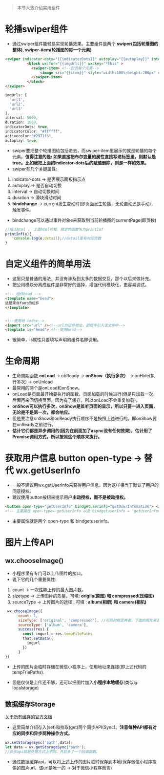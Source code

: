 > 本节大致介绍实用组件

# 轮播swiper组件
* 通过swiper组件能轻易实现轮播效果。主要组件是两个 **swiper(包括轮播图的整体), swiper-item(轮播图的每一个元素)**
```html
<swiper indicator-dots="{{indicatorDots}}" autoplay="{{autoplay}}" interval="{{interval}}" duration="{{duration}}" indicator-color="{{indicatorColor}}" indicator-active-color="{{activecolor}}" bindchange="printInf"> <!--外部整体 -->
          <block wx:for="{{imgUrls}}" wx:key="*this" >
            <swiper-item> <!--包含每个元素-->
                <image src="{{item}}" style="width:100%;height:200px" class="slide-image" mode="widthFix"  />
            </swiper-item>
          </block>
</swiper>

```
```js
imgUrls: [
  'url1',
  'url2',
  'url3'
],
interval: 5000,
duration: 1000,
indicatorDots: true,
indicatorColor: "#ffffff",
activecolor:"#2971f6",
autoplay: true,

```

* swiper要把整个轮播图给包括进去，而swiper-item里展示的就是轮播的每个元素。**值得注意的是: 如果直接把布尔变量的属性直接写进标签里，则默认是true。比如我把上面的indicator-dots后的赋值删除，则是一样的效果。**
* swiper有几个关键属性:
1. indicator-dots -> 是否展示面板指示点 
2. autoplay -> 是否自动切换
3. interval -> 自动切换时间
4. duration -> 滑块滑动时间
5. **bindchange** -> current发生变动时(即页面发生轮播，无论自动还是手动)，触发事件。
* bindchange可以通过事件对象e来获取到当前轮播图的currentPage(即页数)
```js
//接上html ， 上面html可知，绑定的函数名为printInf
printInf(e){
    console.log(e.detail);//detail里有对应页数
}
```


# 自定义组件的简单用法
* 这里只是普通的用法，并没有涉及到太多的数据交互，那个以后来做补充。
* 把公用模块分离成组件是非常好的选择，增强代码模块化，更容易调试。
```html
<!-- 组件head -->
<template name="head">
这是来自foot的组件
</template>


<!--使用地 index-->
<import src="url" /><!--url为组件地址，把组件引入该文件中-->
<template is="head"> <!--使用head-->
```
* 很简单，is属性只要填写声明的组件名即调用。


# 生命周期 
* 生命周期函数 **onLoad** -> obReady -> **onShow（执行多次）** -> onHide(执行多次) -> onUnload
* 最常用的两个是onLoad和onShow。
* onLoad是页面最开始要执行的函数。页面加载的时候进行(但是只加载一次，后面再来回切换页面，因为有了缓存，所以onLoad不会重复加载)。
* **onShow可以执行多次，onShow是监听页面的显示，所以只要一进入页面，无论是不是第一次，都会响应。**
* 但是要注意onShow和onReady执行顺序不是按照上述进行的。即onShow要在onReady之前进行。
* **估计它们都是异步调用的(因为在前面加了async没有任何效果)，估计用了Promise调用方式，所以按照这个顺序来执行。**

# 获取用户信息 button open-type -> 替代 wx.getUserInfo
* 一般不建议用wx.getUserInfo来获得用户信息，因为这样相当于默认了用户的同意授权。
* 建议使用button按钮来提示用户**主动授权，而不是被动授权。**
```html
<button open-type="getUserInfo" bindgetuserinfo="getUserInfomation"> </button>
<!-- 主要属性 open-type= getUserInfo 以及 bindgetuserInfo = 'getUserInfomation(这个是自定义接受数据函数)' -->
```
* 主要属性就是两个 open-type 和 bindgetuserinfo。

# 图片上传API
## wx.chooseImage()
* 小程序里有专门可以上传图片的接口。
* 说下它的几个重要属性:
1. count  -> 一次性能上传的最大图片数。
2. sizetype  -> 上传图片的质量，可填: **origila(原图) 和 compressed(压缩图)**
3. sourceType -> 上传图片的途径 , 可填 : **album(相册) 和 camera(相机)**
```js
 wx.chooseImage({
      count: 1,
      sizeType: ['original', 'compressed'], //可同时规定两者，下面的照片来源也一样。
      sourceType: ['album', 'camera'],
      success(res) {
        const imgurl = res.tempFilePaths
        that.setData({
          imgurl
        })
      }
})


```
*  上传的图片会临时存储在微信小程序上，使用地址来连接(即上述代码的tempFriePaths).

* 但是仅仅是上传还不够，还可以把图片加入**小程序本地缓存**(类似与localstorage)

## 数据缓存Storage
[关于所有缓存的官方文档](https://developers.weixin.qq.com/miniprogram/dev/api/storage/wx.setStorageSync.html)
* 这里简单介绍存入(set)和拉取(get)两个同步API(Sync)。**注意每种API都有对应的同步和异步两种操作方式。**
```js
wx.setStorageSync('path',data);
let data = wx.getStorageSync('path');
//异步api就是处理方式上不同，并且多了一个回调函数。
```

* 通过数据缓存api，可以将上述上传的图片临时保存到本地(保存微信小程序提供的图片url，该url是唯一的 -> 对于微信小程序而言)
